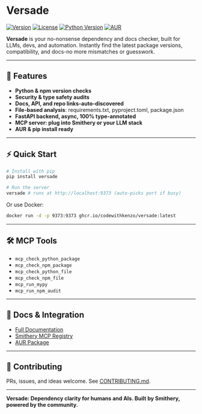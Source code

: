 # Versade

[![Version](https://img.shields.io/badge/version-1.0.0-blue.svg)](https://github.com/codewithkenzo/versade)
[![License](https://img.shields.io/badge/license-MIT-green.svg)](https://opensource.org/licenses/MIT)
[![Python Version](https://img.shields.io/badge/python-3.12%2B-blue)](https://www.python.org/)
[![AUR](https://img.shields.io/badge/AUR-versade-blue)](https://aur.archlinux.org/packages/versade)

**Versade** is your no-nonsense dependency and docs checker, built for LLMs, devs, and automation. Instantly find the latest package versions, compatibility, and docs-no more mismatches or guesswork.

---

## 🚀 Features

- **Python & npm version checks**  
- **Security & type safety audits**  
- **Docs, API, and repo links-auto-discovered**  
- **File-based analysis**: requirements.txt, pyproject.toml, package.json  
- **FastAPI backend, async, 100% type-annotated**  
- **MCP server: plug into Smithery or your LLM stack**  
- **AUR & pip install ready**

---

## ⚡ Quick Start

```bash
# Install with pip
pip install versade

# Run the server
versade # runs at http://localhost:9373 (auto-picks port if busy)
```

Or use Docker:

```bash
docker run -d -p 9373:9373 ghcr.io/codewithkenzo/versade:latest
```

---

## 🛠️ MCP Tools

- `mcp_check_python_package`  
- `mcp_check_npm_package`  
- `mcp_check_python_file`  
- `mcp_check_npm_file`  
- `mcp_run_mypy`  
- `mcp_run_npm_audit`

---

## 📖 Docs & Integration

- [Full Documentation](https://github.com/codewithkenzo/versade/wiki)
- [Smithery MCP Registry](https://smithery.app/registry/versade)
- [AUR Package](https://aur.archlinux.org/packages/versade)

---

## 🤝 Contributing

PRs, issues, and ideas welcome. See [CONTRIBUTING.md](CONTRIBUTING.md).

---

**Versade: Dependency clarity for humans and AIs. Built by Smithery, powered by the community.**
